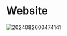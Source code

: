 # Website
![2024082600474141](https://github.com/user-attachments/assets/9e62e94c-0ed5-4f77-b6a8-a88309a702b3)
